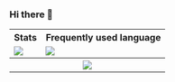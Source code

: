 ### Hi there 👋

<table style="width:100%">
  <tr>
    <th><b>Stats</b></th>
    <th><b>Frequently used language</b></th>
  </tr>
  <tr>
    <td><img src="https://github-readme-stats.vercel.app/api?username=nelsonlan01&show_icons=true&theme=tokyonight&count_private=true"/></td>
    <td><img src="https://github-readme-stats.vercel.app/api/top-langs/?username=nelsonlan01&layout=compact&show_icons=true&theme=tokyonight&count_private=true"/></td>
  </tr>
  <tr>
    <th colspan="2" align= "center"><img src="https://github-profile-trophy.vercel.app/?username=nelsonlan01&theme=tokyonight&margin-w=15&margin-h=15&no-frame=true/" class="center"/></th>
  </tr>
</table>

<!--
**nelsonlan01/nelsonlan01** is a ✨ _special_ ✨ repository because its `README.md` (this file) appears on your GitHub profile.

Here are some ideas to get you started:

- 🔭 I’m currently working on ...
- 🌱 I’m currently learning ...
- 👯 I’m looking to collaborate on ...
- 🤔 I’m looking for help with ...
- 💬 Ask me about ...
- 📫 How to reach me: ...
- 😄 Pronouns: ...
- ⚡ Fun fact: ...
-->
